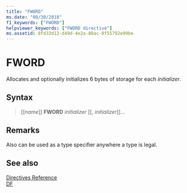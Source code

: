 ```yaml
---
title: "FWORD"
ms.date: "08/30/2018"
f1_keywords: ["FWORD"]
helpviewer_keywords: ["FWORD directive"]
ms.assetid: 8fd33d12-d49d-4e2a-80ac-0f55792e99be
---
```

# FWORD

Allocates and optionally initializes 6 bytes of storage for each *initializer*.

## Syntax

> [[*name*]] **FWORD** *initializer* [[, *initializer*]]...

## Remarks

Also can be used as a type specifier anywhere a type is legal.

## See also

[Directives Reference](../../assembler/masm/directives-reference.md)<br/>
[DF](../../assembler/masm/df.md)<br/>